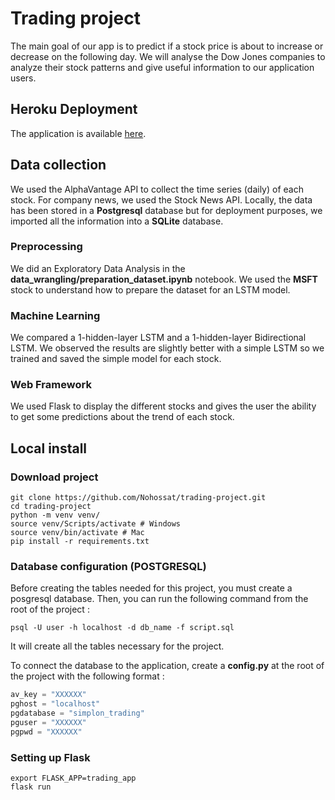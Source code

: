 # Trading project

The main goal of our app is to predict if a stock price is about to increase or decrease on the following day. We will analyse the Dow Jones companies to analyze their stock patterns and give useful information to our application users. 

## Heroku Deployment

The application is available [here](https://trading-app-simplon.herokuapp.com/). 


## Data collection 

We used the AlphaVantage API to collect the time series (daily) of each stock. For company news, we used the Stock News API. Locally, the data has been stored in a **Postgresql** database but for deployment purposes, we imported all the information into a **SQLite** database. 

### Preprocessing

We did an Exploratory Data Analysis in the **data_wrangling/preparation_dataset.ipynb** notebook.
We used the **MSFT** stock to understand how to prepare the dataset for an LSTM model.

### Machine Learning

We compared a 1-hidden-layer LSTM and a 1-hidden-layer Bidirectional LSTM. We observed the results are slightly better with a simple LSTM so we trained and saved the simple model for each stock.

### Web Framework

We used Flask to display the different stocks and gives the user the ability to get some predictions about the trend of each stock.

## Local install

### Download project

```shell
git clone https://github.com/Nohossat/trading-project.git
cd trading-project
python -m venv venv/
source venv/Scripts/activate # Windows
source venv/bin/activate # Mac
pip install -r requirements.txt
```

### Database configuration (POSTGRESQL)
 
Before creating the tables needed for this project, you must create a posgresql database. Then, you can run the following command from the root of the project : 

```shell
psql -U user -h localhost -d db_name -f script.sql
```

It will create all the tables necessary for the project.

To connect the database to the application, create a **config.py** at the root of the project with the following format : 

```python
av_key = "XXXXXX"
pghost = "localhost"
pgdatabase = "simplon_trading"
pguser = "XXXXXX"
pgpwd = "XXXXXX"
```

### Setting up Flask

```shell
export FLASK_APP=trading_app
flask run
```
